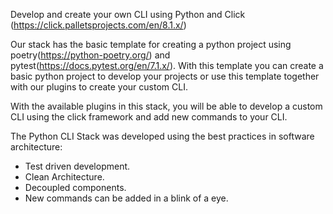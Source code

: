 Develop and create your own CLI using Python and Click (https://click.palletsprojects.com/en/8.1.x/)

Our stack has the basic template for creating a python project using poetry(https://python-poetry.org/) and pytest(https://docs.pytest.org/en/7.1.x/). With this template you can create a basic python project to develop your projects or use this template together with our plugins to create your custom CLI.

With the available plugins in this stack, you will be able to develop a custom CLI using the click framework and add new commands to your CLI.

The Python CLI Stack was developed using the best practices in software architecture:

- Test driven development.
- Clean Architecture.
- Decoupled components.
- New commands can be added in a blink of a eye.
